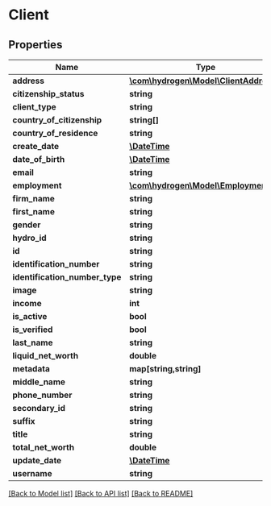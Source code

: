 # Client

## Properties
Name | Type | Description | Notes
------------ | ------------- | ------------- | -------------
**address** | [**\com\hydrogen\Model\ClientAddress[]**](ClientAddress.md) |  | [optional] 
**citizenship_status** | **string** | citizenshipStatus | [optional] 
**client_type** | **string** | clientTypeId | 
**country_of_citizenship** | **string[]** | countryOfCitizenship | [optional] 
**country_of_residence** | **string** | countryOfResidence | [optional] 
**create_date** | [**\DateTime**](\DateTime.md) |  | [optional] 
**date_of_birth** | [**\DateTime**](\DateTime.md) | dateOfBirth | [optional] 
**email** | **string** | email | [optional] 
**employment** | [**\com\hydrogen\Model\Employment**](Employment.md) |  | [optional] 
**firm_name** | **string** | firmName | [optional] 
**first_name** | **string** | firstName | [optional] 
**gender** | **string** | gender | [optional] 
**hydro_id** | **string** | hydroId | [optional] 
**id** | **string** |  | [optional] 
**identification_number** | **string** | identificationNumber | [optional] 
**identification_number_type** | **string** | identificationNumberType | [optional] 
**image** | **string** | image | [optional] 
**income** | **int** | income | [optional] 
**is_active** | **bool** | isActive | [optional] 
**is_verified** | **bool** | isVerified | [optional] 
**last_name** | **string** | last_name | [optional] 
**liquid_net_worth** | **double** | liquidNetWorth | [optional] 
**metadata** | **map[string,string]** | metadata | [optional] 
**middle_name** | **string** | middleName | [optional] 
**phone_number** | **string** | phoneNumber | [optional] 
**secondary_id** | **string** |  | [optional] 
**suffix** | **string** | suffix | [optional] 
**title** | **string** | title | [optional] 
**total_net_worth** | **double** | totalNetWorth | [optional] 
**update_date** | [**\DateTime**](\DateTime.md) |  | [optional] 
**username** | **string** | username | 

[[Back to Model list]](../README.md#documentation-for-models) [[Back to API list]](../README.md#documentation-for-api-endpoints) [[Back to README]](../README.md)


